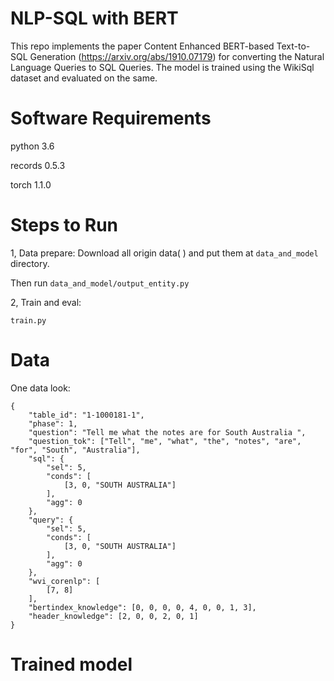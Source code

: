 # NLP-SQL with BERT

This repo implements the paper Content Enhanced BERT-based Text-to-SQL Generation (https://arxiv.org/abs/1910.07179) for converting the Natural Language Queries to SQL Queries.
The model is trained using the WikiSql dataset and evaluated on the same.
 

# Software Requirements

python 3.6

records 0.5.3   

torch 1.1.0   

# Steps to Run

1, Data prepare:
Download all origin data(  ) and put them at `data_and_model` directory.

Then run
`data_and_model/output_entity.py`

2, Train and eval:

`train.py`

# Data
One data look:
```
{
	"table_id": "1-1000181-1",
	"phase": 1,
	"question": "Tell me what the notes are for South Australia ",
	"question_tok": ["Tell", "me", "what", "the", "notes", "are", "for", "South", "Australia"],
	"sql": {
		"sel": 5,
		"conds": [
			[3, 0, "SOUTH AUSTRALIA"]
		],
		"agg": 0
	},
	"query": {
		"sel": 5,
		"conds": [
			[3, 0, "SOUTH AUSTRALIA"]
		],
		"agg": 0
	},
	"wvi_corenlp": [
		[7, 8]
	],
	"bertindex_knowledge": [0, 0, 0, 0, 4, 0, 0, 1, 3],
	"header_knowledge": [2, 0, 0, 2, 0, 1]
}
```

# Trained model



